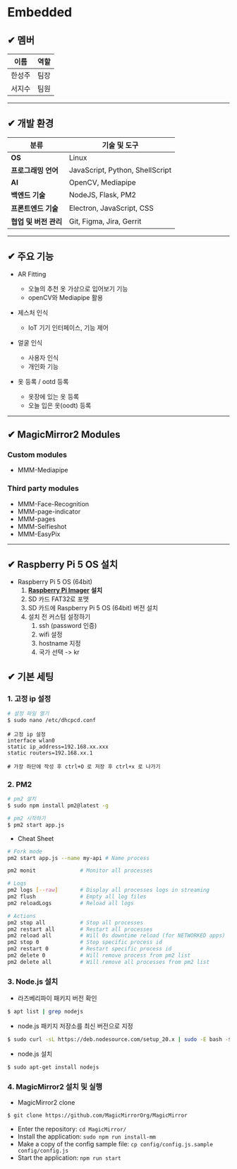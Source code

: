 # Embedded

## ✔ 멤버

| 이름 | 역할 |
|-----|-------|
| 한성주 | 팀장 |
| 서지수 | 팀원 |


-------


  
## ✔ 개발 환경


| 분류                 | 기술 및 도구                                      |
|----------------------|---------------------------------------------------|
| **OS**               | Linux                                             |
| **프로그래밍 언어**  | JavaScript, Python, ShellScript                   |
| **AI**               | OpenCV, Mediapipe                                 |
| **백엔드 기술**      | NodeJS, Flask, PM2                                |
| **프론트엔드 기술**  | Electron, JavaScript, CSS                         |
| **협업 및 버전 관리** | Git, Figma, Jira, Gerrit                          |

-------

## ✔ 주요 기능

- AR Fitting
    - 오늘의 추천 옷 가상으로 입어보기 기능
    - openCV와 Mediapipe 활용

- 제스처 인식
    - IoT 기기 인터페이스, 기능 제어

- 얼굴 인식
  - 사용자 인식
  - 개인화 기능

- 옷 등록 / ootd 등록
  - 옷장에 있는 옷 등록
  - 오늘 입은 옷(oodt) 등록

--------

## ✔ MagicMirror2 Modules

### Custom modules

- MMM-Mediapipe

### Third party modules
- MMM-Face-Recognition
- MMM-page-indicator
- MMM-pages
- MMM-Selfieshot
- MMM-EasyPix

-------

## ✔ Raspberry Pi 5 OS 설치
- Raspberry Pi 5 OS (64bit)
    1. **[Raspberry Pi Imager](https://www.raspberrypi.com/software/) 설치**
    2. SD 카드 FAT32로 포맷
    3. SD 카드에 Raspberry Pi 5 OS (64bit) 버전 설치
    4. 설치 전 커스텀 설정하기
        1. ssh (password 인증)
        2. wifi 설정
        3. hostname 지정
        4. 국가 선택 -> kr
   

## ✔ 기본 세팅

### 1. 고정 ip 설정 
 
``` bash
# 설정 파일 열기
$ sudo nano /etc/dhcpcd.conf
```


``` shell
# 고정 ip 설정
interface wlan0
static ip_address=192.168.xx.xxx
static routers=192.168.xx.1

# 가장 하단에 작성 후 ctrl+O 로 저장 후 ctrl+x 로 나가기
```

### 2. PM2

``` bash
# pm2 설치
$ sudo npm install pm2@latest -g
```


``` bash
# pm2 시작하기
$ pm2 start app.js
```

- Cheat Sheet
```bash
# Fork mode
pm2 start app.js --name my-api # Name process

pm2 monit              # Monitor all processes

# Logs
pm2 logs [--raw]       # Display all processes logs in streaming
pm2 flush              # Empty all log files
pm2 reloadLogs         # Reload all logs

# Actions
pm2 stop all           # Stop all processes
pm2 restart all        # Restart all processes
pm2 reload all         # Will 0s downtime reload (for NETWORKED apps)
pm2 stop 0             # Stop specific process id
pm2 restart 0          # Restart specific process id
pm2 delete 0           # Will remove process from pm2 list
pm2 delete all         # Will remove all processes from pm2 list

```

### 3. Node.js 설치

- 라즈베리파이 패키지 버전 확인

```bash
$ apt list | grep nodejs
```

- node.js 패키지 저장소를 최신 버전으로 지정

```bash
$ sudo curl -sL https://deb.nodesource.com/setup_20.x | sudo -E bash -$ apt list | grep nodejs
```

- node.js 설치

```bash 
$ sudo apt-get install nodejs
```

### 4. MagicMirror2 설치 및 실행

- MagicMirror2 clone
```bash
$ git clone https://github.com/MagicMirrorOrg/MagicMirror
```

- Enter the repository: `cd MagicMirror/`
- Install the application: `sudo npm run install-mm`
- Make a copy of the config sample file: `cp config/config.js.sample config/config.js`
- Start the application: `npm run start`